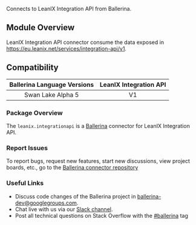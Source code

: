 Connects to LeanIX Integration API from Ballerina.

## Module Overview

LeanIX Integration API connector consume the data exposed in https://eu.leanix.net/services/integration-api/v1.

## Compatibility

| Ballerina Language Versions  |      LeanIX Integration API      |
|:----------------------------:|:--------------------------------:|
|       Swan Lake Alpha 5      |                 V1               |

### Package Overview
The `leanix.integrationapi` is a [Ballerina](https://ballerina.io/) connector for LeanIX Integration API.
### Report Issues
To report bugs, request new features, start new discussions, view project boards, etc., go to the [Ballerina connector repository](link)
### Useful Links
- Discuss code changes of the Ballerina project in [ballerina-dev@googlegroups.com](mailto:ballerina-dev@googlegroups.com).
- Chat live with us via our [Slack channel](https://ballerina.io/community/slack/).
- Post all technical questions on Stack Overflow with the [#ballerina](https://stackoverflow.com/questions/tagged/ballerina) tag